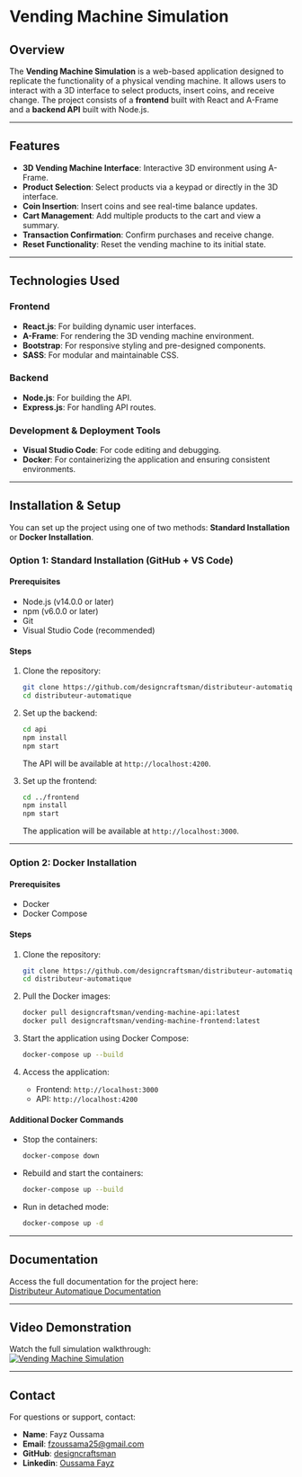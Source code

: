 # Vending Machine Simulation

## Overview
The **Vending Machine Simulation** is a web-based application designed to replicate the functionality of a physical vending machine. It allows users to interact with a 3D interface to select products, insert coins, and receive change. The project consists of a **frontend** built with React and A-Frame and a **backend API** built with Node.js.

---

## Features
- **3D Vending Machine Interface**: Interactive 3D environment using A-Frame.
- **Product Selection**: Select products via a keypad or directly in the 3D interface.
- **Coin Insertion**: Insert coins and see real-time balance updates.
- **Cart Management**: Add multiple products to the cart and view a summary.
- **Transaction Confirmation**: Confirm purchases and receive change.
- **Reset Functionality**: Reset the vending machine to its initial state.

---

## Technologies Used
### Frontend
- **React.js**: For building dynamic user interfaces.
- **A-Frame**: For rendering the 3D vending machine environment.
- **Bootstrap**: For responsive styling and pre-designed components.
- **SASS**: For modular and maintainable CSS.

### Backend
- **Node.js**: For building the API.
- **Express.js**: For handling API routes.

### Development & Deployment Tools
- **Visual Studio Code**: For code editing and debugging.
- **Docker**: For containerizing the application and ensuring consistent environments.

---

## Installation & Setup
You can set up the project using one of two methods: **Standard Installation** or **Docker Installation**.

### Option 1: Standard Installation (GitHub + VS Code)
#### Prerequisites
- Node.js (v14.0.0 or later)
- npm (v6.0.0 or later)
- Git
- Visual Studio Code (recommended)

#### Steps
1. Clone the repository:
   ```bash
   git clone https://github.com/designcraftsman/distributeur-automatique.git
   cd distributeur-automatique
   ```

2. Set up the backend:
   ```bash
   cd api
   npm install
   npm start
   ```
   The API will be available at `http://localhost:4200`.

3. Set up the frontend:
   ```bash
   cd ../frontend
   npm install
   npm start
   ```
   The application will be available at `http://localhost:3000`.

---

### Option 2: Docker Installation
#### Prerequisites
- Docker
- Docker Compose

#### Steps
1. Clone the repository:
   ```bash
   git clone https://github.com/designcraftsman/distributeur-automatique.git
   cd distributeur-automatique
   ```

2. Pull the Docker images:
   ```bash
   docker pull designcraftsman/vending-machine-api:latest
   docker pull designcraftsman/vending-machine-frontend:latest
   ```

3. Start the application using Docker Compose:
   ```bash
   docker-compose up --build
   ```

4. Access the application:
   - Frontend: `http://localhost:3000`
   - API: `http://localhost:4200`

#### Additional Docker Commands
- Stop the containers:
  ```bash
  docker-compose down
  ```
- Rebuild and start the containers:
  ```bash
  docker-compose up --build
  ```
- Run in detached mode:
  ```bash
  docker-compose up -d
  ```

---

## Documentation
Access the full documentation for the project here:  
[Distributeur Automatique Documentation](https://vending-machine-documentation.netlify.app/)

---

## Video Demonstration
Watch the full simulation walkthrough:  
[![Vending Machine Simulation](https://img.youtube.com/vi/oUYrvtr8TXY/0.jpg)](https://www.youtube.com/watch?v=oUYrvtr8TXY)

---

## Contact
For questions or support, contact:
- **Name**: Fayz Oussama
- **Email**: fzoussama25@gmail.com
- **GitHub**: [designcraftsman](https://github.com/designcraftsman)
- **Linkedin**: [Oussama Fayz](https://www.linkedin.com/in/oussama-fayz-9a3a22223/)